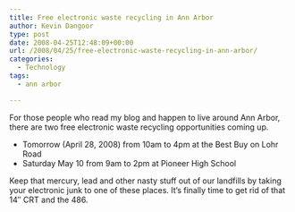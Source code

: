 ```yaml
---
title: Free electronic waste recycling in Ann Arbor
author: Kevin Dangoor
type: post
date: 2008-04-25T12:48:09+00:00
url: /2008/04/25/free-electronic-waste-recycling-in-ann-arbor/
categories:
  - Technology
tags:
  - ann arbor

---
```

For those people who read my blog and happen to live around Ann Arbor, there are two free electronic waste recycling opportunities coming up.

  * Tomorrow (April 28, 2008) from 10am to 4pm at the Best Buy on Lohr Road
  * Saturday May 10 from 9am to 2pm at Pioneer High School

Keep that mercury, lead and other nasty stuff out of our landfills by taking your electronic junk to one of these places. It&#8217;s finally time to get rid of that 14&#8243; CRT and the 486.